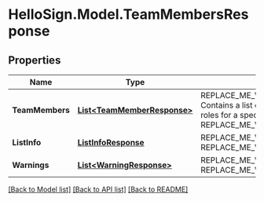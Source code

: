 # HelloSign.Model.TeamMembersResponse

## Properties

Name | Type | Description | Notes
------------ | ------------- | ------------- | -------------
**TeamMembers** | [**List&lt;TeamMemberResponse&gt;**](TeamMemberResponse.md) | REPLACE_ME_WITH_DESCRIPTION_BEGIN Contains a list of team members and their roles for a specific team. REPLACE_ME_WITH_DESCRIPTION_END | [optional] 
**ListInfo** | [**ListInfoResponse**](ListInfoResponse.md) | REPLACE_ME_WITH_DESCRIPTION_BEGIN  REPLACE_ME_WITH_DESCRIPTION_END | [optional] 
**Warnings** | [**List&lt;WarningResponse&gt;**](WarningResponse.md) | REPLACE_ME_WITH_DESCRIPTION_BEGIN  REPLACE_ME_WITH_DESCRIPTION_END | [optional] 

[[Back to Model list]](../README.md#documentation-for-models) [[Back to API list]](../README.md#documentation-for-api-endpoints) [[Back to README]](../README.md)

